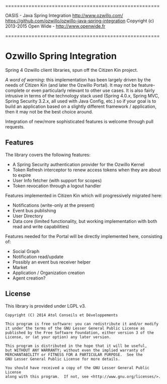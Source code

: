 =====================================================

OASIS - Java Spring Integration
http://www.ozwillo.com/
https://github.com/ozwillo/ozwillo-java-spring-integration
Copyright (c) 2013-2015 Open Wide - http://www.openwide.fr

=====================================================

Ozwillo Spring Integration
==========================

Spring 4 Ozwillo client libraries, spun off the Citizen Kin project.

_A word of warning_: this implementation has been largely driven by the needs of Citizen Kin (and later the Ozwillo Portal). It may not be feature-complete or even particularly relevant to other use cases. It is also fairly intrusive in terms of the technology stack used (Spring 4.0.x, Spring MVC, Spring Security 3.2.x, all used with Java Config, etc.) so if your goal is to build an application based on a slightly different framework / application, then it may not be the best choice around.

Integration of new/more sophisticated features is welcome through pull requests.

Features
--------

The library covers the following features:

- A Spring Security authentication provider for the Ozwillo Kernel
- Token Refresh interceptor to renew access tokens when they are about to expire
- User Info fetcher (with support for scopes)
- Token revocation through a logout handler

Features implemented in Citizen Kin which will progressively migrated here:

- Notifications (write-only at the present)
- Event bus publishing
- User Directory
- Data core (limited functionality, but working implementation with both read and write capabilities)

Features needed for the Portal will be directly implemented here, consisting of:

- Social Graph
- Notification read/update
- Possibly an event bus receiver helper
- Market
- Application / Organization creation
- Agent creation?


## License

This library is provided under LGPL v3.

```
Copyright (C) 2014 Atol Conseils et Développements

This program is free software: you can redistribute it and/or modify
it under the terms of the GNU Lesser General Public License as
published by the Free Software Foundation, either version 3 of the
License, or (at your option) any later version.

This program is distributed in the hope that it will be useful,
but WITHOUT ANY WARRANTY; without even the implied warranty of
MERCHANTABILITY or FITNESS FOR A PARTICULAR PURPOSE.  See the
GNU Lesser General Public License for more details.

You should have received a copy of the GNU Lesser General Public License
along with this program.  If not, see <http://www.gnu.org/licenses/>.
```